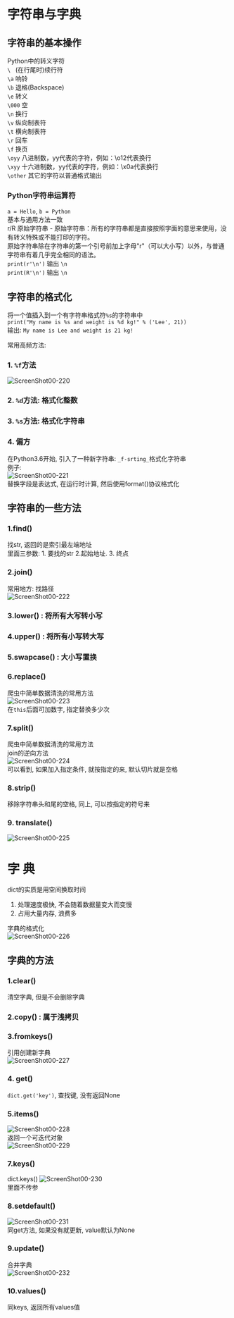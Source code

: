 字符串与字典
====


## 字符串的基本操作  
Python中的转义字符     
`\ `   (在行尾时)续行符   
`\a`	响铃   
`\b`	退格(Backspace)   
`\e`	转义     
`\000`	空    
`\n`	换行   
`\v`	纵向制表符   
`\t`	横向制表符   
`\r`	回车   
`\f`	换页   
`\oyy`	八进制数，yy代表的字符，例如：\o12代表换行  
`\xyy`	十六进制数，yy代表的字符，例如：\x0a代表换行  
`\other` 其它的字符以普通格式输出    

### Python字符串运算符
`a = Hello`,  `b = Python`   
基本与通用方法一致   
r/R	原始字符串 - 原始字符串：所有的字符串都是直接按照字面的意思来使用，没有转义特殊或不能打印的字符。   
原始字符串除在字符串的第一个引号前加上字母"r"（可以大小写）以外，与普通字符串有着几乎完全相同的语法。	  
`print(r'\n')` 输出 `\n`  
`print(R'\n')` 输出 `\n`  

## 字符串的格式化  
将一个值插入到一个有字符串格式符`%s`的字符串中     
`print("My name is %s and weight is %d kg!" % ('Lee', 21))`   
输出: `My name is Lee and weight is 21 kg!`   

常用高频方法:  
### 1. `%f`方法  
![ScreenShot00-220](https://github.com/KissMyLady/Python/blob/master/Img/ScreenShot00220.jpg)    

### 2. `%d`方法: 格式化整数   

### 3. `%s`方法: 格式化字符串  

### 4. 偏方  
在Python3.6开始, 引入了一种新字符串: `_f-srting_`格式化字符串  
例子:   
![ScreenShot00-221](https://github.com/KissMyLady/Python/blob/master/Img/ScreenShot00221.jpg)   
替换字段是表达式, 在运行时计算, 然后使用format()协议格式化  



## 字符串的一些方法  
### 1.find() 
找str, 返回的是索引最左端地址   
里面三参数: 1. 要找的str  2.起始地址.  3. 终点    
   
### 2.join() 
常用地方: 找路径  
![ScreenShot00-222](https://github.com/KissMyLady/Python/blob/master/Img/ScreenShot00222.jpg)    

### 3.lower() : 将所有大写转小写   

### 4.upper() : 将所有小写转大写    

### 5.swapcase()  : 大小写置换  

### 6.replace()   
爬虫中简单数据清洗的常用方法         
![ScreenShot00-223](https://github.com/KissMyLady/Python/blob/master/Img/ScreenShot00223.jpg)     
在`this`后面可加数字, 指定替换多少次

### 7.split()  
爬虫中简单数据清洗的常用方法   
join的逆向方法  
![ScreenShot00-224](https://github.com/KissMyLady/Python/blob/master/Img/ScreenShot00224.jpg)     
可以看到, 如果加入指定条件, 就按指定的来, 默认切片就是空格  

### 8.strip()  
移除字符串头和尾的空格, 同上, 可以按指定的符号来     

### 9. translate()  
![ScreenShot00-225](https://github.com/KissMyLady/Python/blob/master/Img/ScreenShot00225.jpg)      



字  典  
====
dict的实质是用空间换取时间   
1. 处理速度极快, 不会随着数据量变大而变慢  
2. 占用大量内存, 浪费多  

字典的格式化   
![ScreenShot00-226](https://github.com/KissMyLady/Python/blob/master/Img/ScreenShot00226.jpg)   


## 字典的方法 
### 1.clear()   
清空字典, 但是不会删除字典    

### 2.copy()  : 属于浅拷贝     

### 3.fromkeys()   
引用创建新字典   
![ScreenShot00-227](https://github.com/KissMyLady/Python/blob/master/Img/ScreenShot00227.jpg)    

### 4. get()     
`dict.get('key')`, 查找键, 没有返回None       

### 5.items()  
![ScreenShot00-228](https://github.com/KissMyLady/Python/blob/master/Img/ScreenShot00228.jpg)    
返回一个可迭代对象  
![ScreenShot00-229](https://github.com/KissMyLady/Python/blob/master/Img/ScreenShot00229.jpg)   

### 7.keys()      
dict.keys()
![ScreenShot00-230](https://github.com/KissMyLady/Python/blob/master/Img/ScreenShot00230.jpg)    
里面不传参  

### 8.setdefault()   
![ScreenShot00-231](https://github.com/KissMyLady/Python/blob/master/Img/ScreenShot00231.jpg)  
同get方法, 如果没有就更新, value默认为None   

### 9.update()    
合并字典  
![ScreenShot00-232](https://github.com/KissMyLady/Python/blob/master/Img/ScreenShot00232.jpg)    

### 10.values()     
同keys, 返回所有values值    

